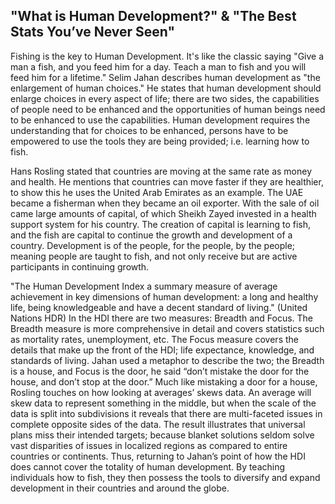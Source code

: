 ## "What is Human Development?" & "The Best Stats You’ve Never Seen"

Fishing is the key to Human Development. It's like the classic saying "Give a man a fish, and you feed him for a day. Teach a man to fish and you will feed him for a lifetime." Selim Jahan describes human development as "the enlargement of human choices." He states that human development should enlarge choices in every aspect of life; there are two sides, the capabilities of people need to be enhanced and the opportunities of human beings need to be enhanced to use the capabilities. Human development requires the understanding that for choices to be enhanced, persons have to be empowered to use the tools they are being provided; i.e. learning how to fish.

Hans Rosling stated that countries are moving at the same rate as money and health. He mentions that countries can move faster if they are healthier, to show this he uses the United Arab Emirates as an example. The UAE became a fisherman when they became an oil exporter. With the sale of oil came large amounts of capital, of which Sheikh Zayed invested in a health support system for his country. The creation of capital is learning to fish, and the fish are capital to continue the growth and development of a country. Development is of the people, for the people, by the people; meaning people are taught to fish, and not only receive but are active participants in continuing growth. 

"The Human Development Index a summary measure of average achievement in key dimensions of human development: a long and healthy life, being knowledgeable and have a decent standard of living." (United Nations HDR) In the HDI there are two measures: Breadth and Focus. The Breadth measure is more comprehensive in detail and covers statistics such as mortality rates, unemployment, etc. The Focus measure covers the details that make up the front of the HDI; life expectance, knowledge, and standards of living. Jahan used a metaphor to describe the two; the Breadth is a house, and Focus is the door, he said “don’t mistake the door for the house, and don’t stop at the door.” Much like mistaking a door for a house, Rosling touches on how looking at averages’ skews data. An average will skew data to represent something in the middle, but when the scale of the data is split into subdivisions it reveals that there are multi-faceted issues in complete opposite sides of the data. The result illustrates that universal plans miss their intended targets; because blanket solutions seldom solve vast disparities of issues in localized regions as compared to entire countries or continents. Thus, returning to Jahan’s point of how the HDI does cannot cover the totality of human development. By teaching individuals how to fish, they then possess the tools to diversify and expand development in their countries and around the globe.
